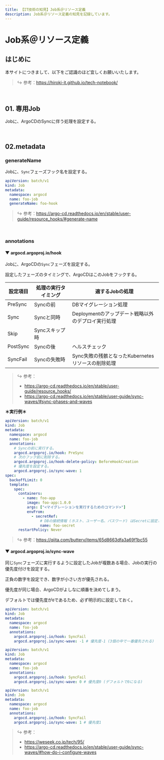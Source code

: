 ```yaml
---
title: 【IT技術の知見】Job系＠リソース定義
description: Job系＠リソース定義の知見を記録しています。
---
```


# Job系＠リソース定義

## はじめに

本サイトにつきまして、以下をご認識のほど宜しくお願いいたします。

> ↪️ 参考：https://hiroki-it.github.io/tech-notebook/

<br>

## 01. 専用Job

Jobに、ArgoCDのSyncに伴う処理を設定する。

<br>

## 02.metadata

### generateName

Jobに、`Sync`フェーズフック名を設定する。

```yaml
apiVersion: batch/v1
kind: Job
metadata:
  namespace: argocd
  name: foo-job
  generateName: foo-hook
```

> ↪️ 参考：https://argo-cd.readthedocs.io/en/stable/user-guide/resource_hooks/#generate-name

<br>

### annotations

#### ▼ argocd.argoproj.io/hook

Jobに、ArgoCDの`Sync`フェーズを設定する。

設定したフェーズのタイミングで、ArgoCDはこのJobをフックする。

| 設定項目 | 処理の実行タイミング | 適するJobの処理                                    |
| -------- | -------------------- | -------------------------------------------------- |
| PreSync  | Syncの前             | DBマイグレーション処理                             |
| Sync     | Syncと同時           | Deploymentのアップデート戦略以外のデプロイ実行処理 |
| Skip     | Syncスキップ時       |                                                    |
| PostSync | Syncの後             | ヘルスチェック                                     |
| SyncFail | Syncの失敗時         | Sync失敗の残骸となったKubernetesリソースの削除処理 |

> ↪️ 参考：
>
> - https://argo-cd.readthedocs.io/en/stable/user-guide/resource_hooks/
> - https://argo-cd.readthedocs.io/en/stable/user-guide/sync-waves/#sync-phases-and-waves

**＊実行例＊**

```yaml
apiVersion: batch/v1
kind: Job
metadata:
  namespace: argocd
  name: foo-job
  annotations:
    # Syncの前に実行する。
    argocd.argoproj.io/hook: PreSync
    # 次のフック前に削除する。
    argocd.argoproj.io/hook-delete-policy: BeforeHookCreation
    # 優先度を設定する。
    argocd.argoproj.io/sync-wave: 1
spec:
  backoffLimit: 0
  template:
    spec:
      containers:
        - name: foo-app
          image: foo-app:1.0.0
          args: ["<マイグレーションを実行するためのコマンド>"]
          envFrom:
            - secretRef:
                # DBの接続情報 (ホスト、ユーザー名、パスワード) はSecretに設定しておく。
                name: foo-secret
      restartPolicy: Never
```

> ↪️ 参考：https://qiita.com/butterv/items/65d8663dfa3a69f1bc55

#### ▼ argocd.argoproj.io/sync-wave

同じ`Sync`フェーズに実行するように設定したJobが複数ある場合、Jobの実行の優先度付けを設定する。

正負の数字を設定でき、数字が小さい方が優先される。

優先度が同じ場合、ArgoCDがよしなに順番を決めてしまう。

デフォルトでは優先度が`0`であるため、必ず明示的に設定しておく。

```yaml
apiVersion: batch/v1
kind: Job
metadata:
  namespace: argocd
  name: foo-job
  annotations:
    argocd.argoproj.io/hook: SyncFail
    argocd.argoproj.io/sync-wave: -1 # 優先度-1 (3個の中で一番優先される)
```

```yaml
apiVersion: batch/v1
kind: Job
metadata:
  namespace: argocd
  name: foo-job
  annotations:
    argocd.argoproj.io/hook: SyncFail
    argocd.argoproj.io/sync-wave: 0 # 優先度0 (デフォルトで0になる)
```

```yaml
apiVersion: batch/v1
kind: Job
metadata:
  namespace: argocd
  name: foo-job
  annotations:
    argocd.argoproj.io/hook: SyncFail
    argocd.argoproj.io/sync-wave: 1 # 優先度1
```

> ↪️ 参考：
>
> - https://weseek.co.jp/tech/95/
> - https://argo-cd.readthedocs.io/en/stable/user-guide/sync-waves/#how-do-i-configure-waves

<br>
